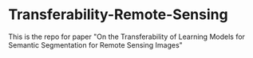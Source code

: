 # Transferability-Remote-Sensing
This is the repo for paper "On the Transferability of Learning Models for Semantic Segmentation for Remote Sensing Images"
